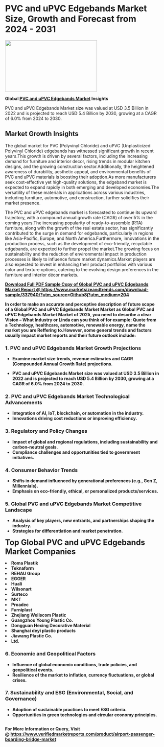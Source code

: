 <H1>PVC and uPVC Edgebands Market Size, Growth and Forecast from 2024 - 2031</H1><img class="aligncenter size-medium wp-image-584254" src="https://thirdeyenews.in/wp-content/uploads/2024/09/Global-Market-Research-300x168.jpeg" alt="" width="300" height="168" /><p><strong>Global&nbsp;<a href="https://www.marketsizeandtrends.com/download-sample/337940/?utm_source=Github8j?utm_medium=204">PVC and uPVC Edgebands Market</a> Insights</strong></p><p>PVC and uPVC Edgebands Market size was valued at USD 3.5 Billion in 2022 and is projected to reach USD 5.4 Billion by 2030, growing at a CAGR of 6.0% from 2024 to 2030.</p><p><h2>Market Growth Insights</h2> <p>The global market for PVC (Polyvinyl Chloride) and uPVC (Unplasticized Polyvinyl Chloride) edgebands has witnessed significant growth in recent years.This growth is driven by several factors, including the increasing demand for furniture and interior decor, rising trends in modular kitchen designs, and the growing construction sector.Additionally, the heightened awareness of durability, aesthetic appeal, and environmental benefits of PVC and uPVC materials is boosting their adoption.As more manufacturers seek cost-effective yet high-quality solutions, the edgeband market is expected to expand rapidly in both emerging and developed economies.The versatility of these materials in applications across various industries, including furniture, automotive, and construction, further solidifies their market presence.</p> <p><strong><a href="#"></a></strong></p> <p>The PVC and uPVC edgebands market is forecasted to continue its upward trajectory, with a compound annual growth rate (CAGR) of over 5% in the coming years.The increasing popularity of ready-to-assemble (RTA) furniture, along with the growth of the real estate sector, has significantly contributed to the surge in demand for edgebands, particularly in regions like Asia-Pacific, Europe, and North America.Furthermore, innovations in the production process, such as the development of eco-friendly, recyclable edgebands, are expected to further propel the market.The growing focus on sustainability and the reduction of environmental impact in production processes is likely to influence future market dynamics.Market players are also expected to invest in enhancing their product portfolios with various color and texture options, catering to the evolving design preferences in the furniture and interior décor markets.</p> <p><strong><a href="#"></p><p><span class=""><strong>Download Full PDF Sample Copy of Global PVC and uPVC Edgebands Market Report</strong> @ <a href="https://www.marketsizeandtrends.com/download-sample/337940/?utm_source=Github8j?utm_medium=204" target="_blank">https://www.marketsizeandtrends.com/download-sample/337940/?utm_source=Github8j?utm_medium=204</a></span></p><p>In order to make an accurate and perceptive description of future scope of a Global&nbsp;PVC and uPVC Edgebands Market Market as Global&nbsp;PVC and uPVC Edgebands Market Market of 2025, you need to describe a clear Vision &ndash; What Industry or Linda can you think of for example: Quote from a Technology, healthcare, automotive, renewable energy, name the market you are Reffering to.However, some general trends and factors usually impact market reports and their future outlook include:</p><h3>1.&nbsp;<strong>PVC and uPVC Edgebands Market Growth Projections</strong></h3><ul><li>Examine market size trends, revenue estimates and CAGR (Compounded Annual Growth Rate) projections.</li><li><p>PVC and uPVC Edgebands Market size was valued at USD 3.5 Billion in 2022 and is projected to reach USD 5.4 Billion by 2030, growing at a CAGR of 6.0% from 2024 to 2030.</p></li></ul><h3>2.&nbsp;<strong>PVC and uPVC Edgebands Market Technological Advancements</strong></h3><ul><li>Integration of AI, IoT, blockchain, or automation in the industry.</li><li>Innovations driving cost reductions or improving efficiency.</li></ul><h3>3.&nbsp;<strong>Regulatory and Policy Changes</strong></h3><ul><li>Impact of global and regional regulations, including sustainability and carbon-neutral goals.</li><li>Compliance challenges and opportunities tied to government initiatives.</li></ul><h3>4.&nbsp;<strong>Consumer Behavior Trends</strong></h3><ul><li>Shifts in demand influenced by generational preferences (e.g., Gen Z, Millennials).</li><li>Emphasis on eco-friendly, ethical, or personalized products/services.</li></ul><h3>5.&nbsp;<strong>Global PVC and uPVC Edgebands Market Competitive Landscape</strong></h3><ul><li>Analysis of key players, new entrants, and partnerships shaping the industry.</li><li>Strategies for differentiation and market penetration.</li></ul><p data-pm-slice="1 1 []"><span style="color: inherit; font-family: inherit; font-size: 25px;">Top Global PVC and uPVC Edgebands Market Companies</span></p><div class="" data-test-id=""><p><li>Roma Plastik</li><li> Teknaform</li><li> REHAU Group</li><li> EGGER</li><li> Huali</li><li> Wilsonart</li><li> Surteco</li><li> MKT</li><li> Proadec</li><li> Furniplast</li><li> Zhejiang Wellscom Plastic</li><li> Guangzhou Young Plastic Co.</li><li> Dongguan Hexing Decorative Material</li><li> Shanghai deyi plastic products</li><li> Jiawang Plastic Co.</li><li>Ltd.</li></p></div><h3>6.&nbsp;<strong>Economic and Geopolitical Factors</strong></h3><ul><li>Influence of global economic conditions, trade policies, and geopolitical events.</li><li>Resilience of the market to inflation, currency fluctuations, or global crises.</li></ul><h3>7.&nbsp;<strong>Sustainability and ESG (Environmental, Social, and Governance)</strong></h3><ul><li>Adoption of sustainable practices to meet ESG criteria.</li><li>Opportunities in green technologies and circular economy principles.</li></ul><h2><strong style="font-size: 14px;">For More Information or Query, Visit @&nbsp;</strong><a style="background-color: #ffffff; font-size: 14px;" href="https://www.marketsizeandtrends.com/report/pvc-and-upvc-edgebands-market/" target="_blank">https://www.verifiedmarketreports.com/product/airport-passenger-boarding-bridge-market</a></h2>